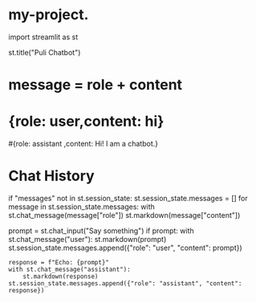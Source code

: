 # my-project.
import streamlit as st 

st.title("Puli Chatbot")


# message = role + content
# {role: user,content: hi}
#{role: assistant ,content: Hi! I am a chatbot.}

# Chat History
if "messages" not in st.session_state:
    st.session_state.messages = []
for message in st.session_state.messages:
    with st.chat_message(message["role"])
        st.markdown(message["content"])
    
    
prompt = st.chat_input("Say something")
if prompt:
    with st.chat_message("user"):
        st.markdown(prompt)
    st.session_state.messages.append({"role": "user", "content": prompt})
    
    response = f"Echo: {prompt}"
    with st.chat_message("assistant"):
        st.markdown(response)
    st.session_state.messages.append({"role": "assistant", "content": response})
